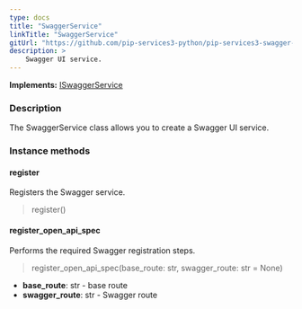 ```yaml
---
type: docs
title: "SwaggerService"
linkTitle: "SwaggerService"
gitUrl: "https://github.com/pip-services3-python/pip-services3-swagger-python"
description: >
    Swagger UI service.
---
```


**Implements:** [ISwaggerService](../../../rpc/services/iswagger_service)

### Description

The SwaggerService class allows you to create a Swagger UI service.

### Instance methods

#### register
Registers the Swagger service.

> register()

#### register_open_api_spec
Performs the required Swagger registration steps.

> register_open_api_spec(base_route: str, swagger_route: str = None)

- **base_route**: str - base route
- **swagger_route**: str - Swagger route 
